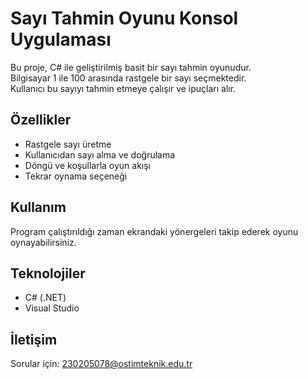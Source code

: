 # Sayı Tahmin Oyunu Konsol Uygulaması

Bu proje, C# ile geliştirilmiş basit bir sayı tahmin oyunudur.  
Bilgisayar 1 ile 100 arasında rastgele bir sayı seçmektedir.  
Kullanıcı bu sayıyı tahmin etmeye çalışır ve ipuçları alır.  

## Özellikler

- Rastgele sayı üretme
- Kullanıcıdan sayı alma ve doğrulama
- Döngü ve koşullarla oyun akışı
- Tekrar oynama seçeneği

## Kullanım

Program çalıştırıldığı zaman ekrandaki yönergeleri takip ederek oyunu oynayabilirsiniz.

## Teknolojiler

- C# (.NET)
- Visual Studio

## İletişim

Sorular için: 230205078@ostimteknik.edu.tr

